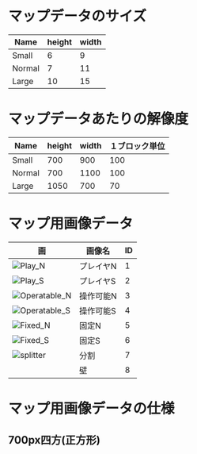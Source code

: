 # マップデータのサイズ
|Name|height|width|
|-|-|-|
|Small|6|9|
|Normal|7|11|
|Large|10|15|

# マップデータあたりの解像度
|Name|height|width|１ブロック単位|
|-|-|-|-|
|Small|700|900|100|
|Normal|700|1100|100|
|Large|1050|700|70|

# マップ用画像データ
|画|画像名|ID|
|-|-|-|
|![Play_N](https://github.com/ToganeShogyo-IPC/hinekuremono/assets/56631381/50c49209-a748-49ad-8616-41c819dc24ec)|プレイヤN|1|
|![Play_S](https://github.com/ToganeShogyo-IPC/hinekuremono/assets/56631381/f0acef7e-bc9c-4852-b63f-99755c0e3f38)|プレイヤS|2|
|![Operatable_N](https://github.com/ToganeShogyo-IPC/hinekuremono/assets/56631381/f11c13c7-dad3-4838-a81e-734881f981eb)|操作可能N|3|
|![Operatable_S](https://github.com/ToganeShogyo-IPC/hinekuremono/assets/56631381/626dc538-a0e3-4e7e-a2ad-78b7b78406df)|操作可能S|4
|![Fixed_N](https://github.com/ToganeShogyo-IPC/hinekuremono/assets/56631381/c14d4d85-8846-4f9c-9018-ca0b242a6651)|固定N|5|
|![Fixed_S](https://github.com/ToganeShogyo-IPC/hinekuremono/assets/56631381/317d4499-df25-4bd7-9089-2e6c1263ee57)|固定S|6|
|![splitter](https://github.com/ToganeShogyo-IPC/hinekuremono/assets/56631381/be827fac-9347-4b1b-a4c3-249ea67a7683)|分割|7|
||壁|8|

# マップ用画像データの仕様
## 700px四方(正方形)
